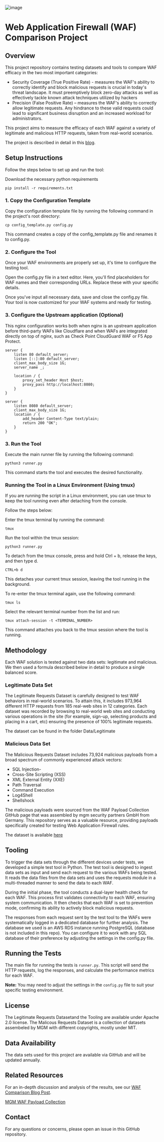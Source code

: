![image](https://github.com/openappsec/waf-comparison-project/assets/114033741/f0d16947-9c50-46ee-ac3f-1f17e42cc010)

# Web Application Firewall (WAF) Comparison Project

## Overview

This project repository contains testing datasets and tools to compare WAF efficacy in the two most important categories:

-	Security Coverage (True Positive Rate) - measures the WAF's ability to correctly identify and block malicious requests is crucial in today's threat landscape. It must preemptively block zero-day attacks as well as effectively tackle known attack techniques utilized by hackers
-	Precision (False Positive Rate) – measures the WAF's ability to correctly allow legitimate requests. Any hindrance to these valid requests could lead to significant business disruption and an increased workload for administrators.

This project aims to measure the efficacy of each WAF against a variety of legitimate and malicious HTTP requests, taken from real-world scenarios.

The project is described in detail in this [blog](https://www.openappsec.io/post/best-waf-solutions-in-2023-real-world-comparison).


## Setup Instructions
Follow the steps below to set up and run the tool:

Download the necessary python requirements
```shell
pip install -r requirements.txt
```

### 1. Copy the Configuration Template
Copy the configuration template file by running the following command in the project's root directory:

```shell
cp config_template.py config.py
```
This command creates a copy of the config_template.py file and renames it to config.py.

### 2. Configure the Tool
Once your WAF environments are properly set up, it's time to configure the testing tool.

Open the config.py file in a text editor. Here, you'll find placeholders for WAF names and their corresponding URLs. Replace these with your specific details.

Once you've input all necessary data, save and close the config.py file. Your tool is now customized for your WAF systems and ready for testing.

### 3. Configure the Upstream application (Optional)

This nginx configuration works both when nginx is an upstream application before third-party WAFs like Cloudflare and when WAFs are integrated directly on top of nginx, such as Check Point CloudGuard WAF or F5 App Protect.

```nginx
server {
    listen 80 default_server;
    listen [::]:80 default_server;
    client_max_body_size 1G;
    server_name _;

    location / {
        proxy_set_header Host $host;
        proxy_pass http://localhost:8080;
    }
}

server {
    listen 8080 default_server;
    client_max_body_size 1G;
    location / {
        add_header Content-Type text/plain;
        return 200 "OK";
    }
}
```

### 3. Run the Tool
Execute the main runner file by running the following command:

   ```shell
   python3 runner.py 
   ```
This command starts the tool and executes the desired functionality.

### Running the Tool in a Linux Environment (Using tmux)
If you are running the script in a Linux environment, you can use tmux to keep the tool running even after detaching from the console.

Follow the steps below:

Enter the tmux terminal by running the command:

 ```shell
 tmux
 ```
Run the tool within the tmux session:

 ```shell
python3 runner.py 
```
To detach from the tmux console, press and hold Ctrl + b, release the keys, and then type d.

 ```
CTRL+b d
```
This detaches your current tmux session, leaving the tool running in the background.

To re-enter the tmux terminal again, use the following command:

```shell
tmux ls
```
Select the relevant terminal number from the list and run:

```shell
tmux attach-session -t <TERMINAL_NUMBER>
```
This command attaches you back to the tmux session where the tool is running.


## Methodology

Each WAF solution is tested against two data sets: legitimate and malicious. We then used a formula described below in detail to produce a single balanced score.

### Legitimate Data Set

The Legitimate Requests Dataset is carefully designed to test WAF behaviors in real-world scenarios. To attain this, it includes 973,964 different HTTP requests from 185 real-web sites in 12 categories. Each dataset was recorded by browsing to real-world web sites and conducting various operations in the site (for example, sign-up, selecting products and placing in a cart, etc) ensuring the presence of 100% legitimate requests.

The dataset can be found in the folder Data/Legitimate

### Malicious Data Set

The Malicious Requests Dataset includes 73,924 malicious payloads from a broad spectrum of commonly experienced attack vectors:
- SQL Injection-
- Cross-Site Scripting (XSS)
- XML External Entity (XXE)
- Path Traversal
- Command Execution
- Log4Shell
- Shellshock

The malicious payloads were sourced from the WAF Payload Collection GitHub page that was assembled by mgm security partners GmbH from Germany. This repository serves as a valuable resource, providing payloads specifically created for testing Web Application Firewall rules. 

The dataset is available [here](https://github.com/openappsec/mgm-web-attack-payloads)

## Tooling

To trigger the data sets through the different devices under tests, we developed a simple test tool in Python. The test tool is designed to ingest data sets as input and send each request to the various WAFs being tested. It reads the data files from the data sets and uses the requests module in a multi-threaded manner to send the data to each WAF. 

During the initial phase, the tool conducts a dual-layer health check for each WAF. This process first validates connectivity to each WAF, ensuring system communication. It then checks that each WAF is set to prevention mode, confirming its ability to actively block malicious requests.

The responses from each request sent by the test tool to the WAFs were systematically logged in a dedicated database for further analysis. The database we used is an AWS RDS instance running PostgreSQL (database is not included in this repo). You can configure it to work with any SQL database of their preference by adjusting the settings in the config.py file. 


## Running the Tests
The main file for running the tests is `runner.py`. This script will send the HTTP requests, log the responses, and calculate the performance metrics for each WAF.

**Note:** You may need to adjust the settings in the `config.py` file to suit your specific testing environment.

## License
The Legitimate Requests Datasetand the Tooling are available under Apache 2.0 license.
The Malicous Requests Dataset is a collection of datasets assembeled by MGM with different copyrights, mostly under MIT.

## Data Availability
The data sets used for this project are available via GitHub and will be updated annually.

## Related Resources
For an in-depth discussion and analysis of the results, see our [WAF Comparison Blog Post](https://www.openappsec.io/post/best-waf-solutions-in-2023-real-world-comparison).

[MGM WAF Payload Collection](https://github.com/mgm-sp/WAF-Payload-Collection)


## Contact
For any questions or concerns, please open an issue in this GitHub repository.
